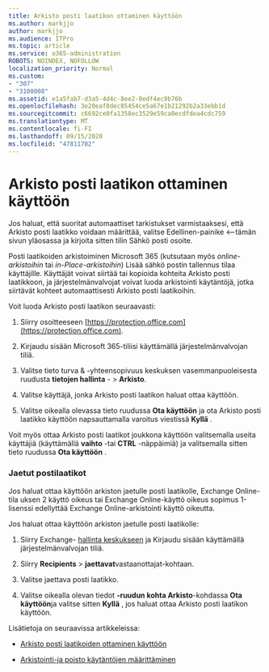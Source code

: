 ```yaml
---
title: Arkisto posti laatikon ottaminen käyttöön
ms.author: markjjo
author: markjjo
ms.audience: ITPro
ms.topic: article
ms.service: o365-administration
ROBOTS: NOINDEX, NOFOLLOW
localization_priority: Normal
ms.custom:
- "307"
- "3100008"
ms.assetid: e1a5fab7-d3a5-4d4c-8ee2-0edf4ec9b76b
ms.openlocfilehash: 3e20eaf8dec85454ce5a67e1b21292b2a33ebb1d
ms.sourcegitcommit: c6692ce0fa1358ec3529e59ca0ecdfdea4cdc759
ms.translationtype: MT
ms.contentlocale: fi-FI
ms.lasthandoff: 09/15/2020
ms.locfileid: "47811702"
---
```

# <a name="enable-an-archive-mailbox"></a>Arkisto posti laatikon ottaminen käyttöön

Jos haluat, että suoritat automaattiset tarkistukset varmistaaksesi, että Arkisto posti laatikko voidaan määrittää, valitse Edellinen-painike <--tämän sivun yläosassa ja kirjoita sitten tilin Sähkö posti osoite.

Posti laatikoiden arkistoiminen Microsoft 365 (kutsutaan myös *online-arkistoihin* tai *in-Place-arkistoihin*) Lisää sähkö postin tallennus tilaa käyttäjille. Käyttäjät voivat siirtää tai kopioida kohteita Arkisto posti laatikkoon, ja järjestelmänvalvojat voivat luoda arkistointi käytäntöjä, jotka siirtävät kohteet automaattisesti Arkisto posti laatikoihin.
  
Voit luoda Arkisto posti laatikon seuraavasti:
  
1. Siirry osoitteeseen [https://protection.office.com](https://protection.office.com).

2. Kirjaudu sisään Microsoft 365-tiliisi käyttämällä järjestelmänvalvojan tiliä.

3. Valitse tieto turva &amp; -yhteensopivuus keskuksen vasemmanpuoleisesta ruudusta **tietojen hallinta** - \> **Arkisto**.

4. Valitse käyttäjä, jonka Arkisto posti laatikon haluat ottaa käyttöön.

5. Valitse oikealla olevassa tieto ruudussa **Ota käyttöön** ja ota Arkisto posti laatikko käyttöön napsauttamalla varoitus viestissä **Kyllä** .

Voit myös ottaa Arkisto posti laatikot joukkona käyttöön valitsemalla useita käyttäjiä (käyttämällä **vaihto** -tai **CTRL** -näppäimiä) ja valitsemalla sitten tieto ruudussa **Ota käyttöön** .
  
### <a name="shared-mailboxes"></a>Jaetut postilaatikot

Jos haluat ottaa käyttöön arkiston jaetulle posti laatikolle, Exchange Online-tila uksen 2 käyttö oikeus tai Exchange Online-käyttö oikeus sopimus 1-lisenssi edellyttää Exchange Online-arkistointi käyttö oikeutta.  

Jos haluat ottaa käyttöön arkiston jaetulle posti laatikolle:

1. Siirry Exchange- [hallinta keskukseen](https://outlook.office365.com/ecp) ja Kirjaudu sisään käyttämällä järjestelmänvalvojan tiliä.

2. Siirry **Recipients**  >  **jaettavat**vastaanottajat-kohtaan.

3. Valitse jaettava posti laatikko.

4. Valitse oikealla olevan tiedot **-ruudun kohta Arkisto**-kohdassa **Ota käyttöön**ja valitse sitten **Kyllä** , jos haluat ottaa Arkisto posti laatikon käyttöön.

Lisätietoja on seuraavissa artikkeleissa:
  
- [Arkisto posti laatikoiden ottaminen käyttöön](https://docs.microsoft.com/microsoft-365/compliance/enable-archive-mailboxes)

- [Arkistointi-ja poisto käytäntöjen määrittäminen](https://docs.microsoft.com//office365/securitycompliance/set-up-an-archive-and-deletion-policy-for-mailboxes)

